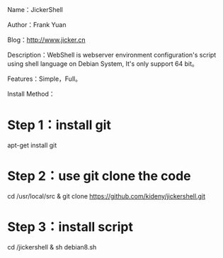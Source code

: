 Name：JickerShell

Author：Frank Yuan

Blog：http://www.jicker.cn

Description：WebShell is webserver environment configuration's script using shell language on Debian System, It's only support 64 bit。

Features：Simple，Full。

Install Method：

# Step 1：install git
apt-get install git

# Step 2：use git clone the code
cd  /usr/local/src & git clone https://github.com/kideny/jickershell.git

# Step 3：install script
cd /jickershell & sh debian8.sh